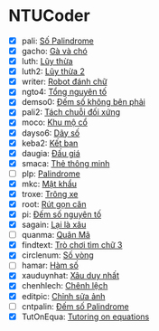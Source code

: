 # NTUCoder

- [x] pali: [Số Palindrome](http://laptrinh.ntu.edu.vn/Problem/Details/41)
- [x] gacho: [Gà và chó](http://laptrinh.ntu.edu.vn/Problem/Details/116)
- [x] luth: [Lũy thừa](http://laptrinh.ntu.edu.vn/Problem/Details/1156)
- [x] luth2: [Lũy thừa 2](http://laptrinh.ntu.edu.vn/Problem/Details/2240)
- [x] writer: [Robot đánh chữ](http://laptrinh.ntu.edu.vn/Problem/Details/3255)
- [x] ngto4: [Tổng nguyên tố](http://laptrinh.ntu.edu.vn/Problem/Details/3256)
- [x] demso0: [Đếm số không bên phải](http://laptrinh.ntu.edu.vn/Problem/Details/3330)
- [x] pali2: [Tách chuỗi đối xứng](http://laptrinh.ntu.edu.vn/Problem/Details/3332)
- [x] moco: [Khu mộ cổ](http://laptrinh.ntu.edu.vn/Problem/Details/3343)
- [x] dayso6: [Dãy số](http://laptrinh.ntu.edu.vn/Problem/Details/3344)
- [x] keba2: [Kết bạn](http://laptrinh.ntu.edu.vn/Problem/Details/3345)
- [x] daugia: [Đấu giá](http://laptrinh.ntu.edu.vn/Problem/Details/3346)
- [x] smaca: [Thẻ thông minh](http://laptrinh.ntu.edu.vn/Problem/Details/3349)
- [ ] plp: [Palindrome](http://laptrinh.ntu.edu.vn/Problem/Details/3363)
- [x] mkc: [Mật khẩu](http://laptrinh.ntu.edu.vn/Problem/Details/3368)
- [x] troxe: [Trông xe](http://laptrinh.ntu.edu.vn/Problem/Details/3386)
- [x] root: [Rút gọn căn](http://laptrinh.ntu.edu.vn/Problem/Details/4419)
- [x] pi: [Đếm số nguyên tố](http://laptrinh.ntu.edu.vn/Problem/Details/4472)
- [x] sagain: [Lại là xâu](http://laptrinh.ntu.edu.vn/Problem/Details/5536)
- [ ] quanma: [Quân Mã](http://laptrinh.ntu.edu.vn/Problem/Details/5539)
- [x] findtext: [Trò chơi tìm chữ 3](http://laptrinh.ntu.edu.vn/Problem/Details/5548)
- [x] circlenum: [Số vòng](http://laptrinh.ntu.edu.vn/Problem/Details/5551)
- [ ] hamar: [Hàm số](http://laptrinh.ntu.edu.vn/Problem/Details/5557)
- [x] xauduynhat: [Xâu duy nhất](http://laptrinh.ntu.edu.vn/Problem/Details/5573)
- [x] chenhlech: [Chênh lệch](http://laptrinh.ntu.edu.vn/Problem/Details/5574)
- [x] editpic: [Chỉnh sửa ảnh](http://laptrinh.ntu.edu.vn/Problem/Details/5588)
- [ ] cntpalin: [Đếm số Palindrome](http://laptrinh.ntu.edu.vn/Problem/Details/5600)
- [x] TutOnEqua: [Tutoring on equations](http://laptrinh.ntu.edu.vn/Problem/Details/5606)
